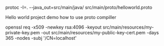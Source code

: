 
protoc -I=. --java_out=src/main/java/ src/main/proto/helloworld.proto

Hello world project 
demo how to use proto compiller 

openssl req -x509 -newkey rsa:4096 -keyout src/main/resources/my-private-key.pem -out src/main/resources/my-public-key-cert.pem -days 365 -nodes -subj '/CN=localhost'